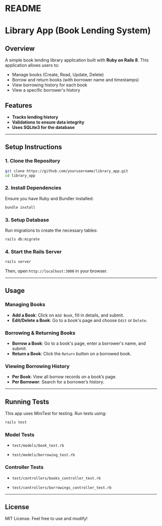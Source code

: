 # README

# Library App (Book Lending System)

## Overview
A simple book lending library application built with **Ruby on Rails 8**. This application allows users to:
- Manage books (Create, Read, Update, Delete)
- Borrow and return books (with borrower name and timestamps)
- View borrowing history for each book
- View a specific borrower's history

## Features
- **Tracks lending history**
- **Validations to ensure data integrity**
- **Uses SQLite3 for the database**

---

## Setup Instructions

### **1. Clone the Repository**
```sh
git clone https://github.com/yourusername/library_app.git
cd library_app
```

### **2. Install Dependencies**
Ensure you have Ruby and Bundler installed:
```sh
bundle install
```

### **3. Setup Database**
Run migrations to create the necessary tables:
```sh
rails db:migrate
```

### **4. Start the Rails Server**
```sh
rails server
```
Then, open `http://localhost:3000` in your browser.

---

## Usage

### **Managing Books**
- **Add a Book**: Click on `Add Book`, fill in details, and submit.
- **Edit/Delete a Book**: Go to a book's page and choose `Edit` or `Delete`.

### **Borrowing & Returning Books**
- **Borrow a Book**: Go to a book's page, enter a borrower's name, and submit.
- **Return a Book**: Click the `Return` button on a borrowed book.

### **Viewing Borrowing History**
- **Per Book**: View all borrow records on a book’s page.
- **Per Borrower**: Search for a borrower’s history.

---

## Running Tests
This app uses MiniTest for testing. Run tests using:
```sh
rails test
```
### Model Tests

- `test/models/book_test.rb`

- `test/models/borrowing_test.rb`

### Controller Tests

- `test/controllers/books_controller_test.rb`

- `test/controllers/borrowings_controller_test.rb`

---

## License
MIT License. Feel free to use and modify!


